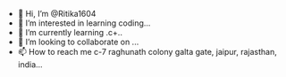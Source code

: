 - 👋 Hi, I’m @Ritika1604
- 👀 I’m interested in learning coding...
- 🌱 I’m currently learning .c+..
- 💞️ I’m looking to collaborate on ...
- 📫 How to reach me c-7 raghunath colony galta gate, jaipur, rajasthan, india...

<!---
Ritika1604/Ritika1604 is a ✨ special ✨ repository because its `README.md` (this file) appears on your GitHub profile.
You can click the Preview link to take a look at your changes.
--->
